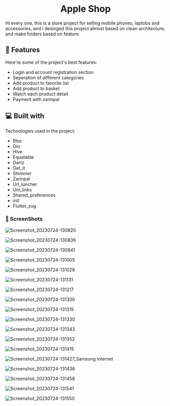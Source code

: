 <h1 align="center" id="title">Apple Shop</h1>

<p id="description">Hi every one, this is a store project for selling mobile phones, laptobs and accessories, and i desinged this project almost based on clean architecture, and make folders based on feature</p>

 
<h2>🦉 Features</h2>

Here're some of the project's best features:

*   Login and account registration section
*   Seperation of different categories
*   Add product to favorite list
*   Add product to basket
*   Watch each product detail
*   Payment with zarinpal

  
<h2>💻 Built with</h2>

Technologies used in the project:

*   Bloc
*   Dio
*   Hive
*   Equatable
*   Dartz
*   Get_it
*   Shimmer
*   Zarinpal
*   Url_luncher
*   Uni_links
*   Shared_preferences
*   intl
*   Flutter_svg

<h3>🦖 ScreenShots</h3> 

![Screenshot_20230724-130820](https://github.com/poyaaghajani/Apple-Shop/assets/107408431/4e4a14af-2021-413a-963e-13c6f03b17bf)



![Screenshot_20230724-130836](https://github.com/poyaaghajani/Apple-Shop/assets/107408431/81ca6317-1c56-4c6b-bc34-bd9e8719bf44)



![Screenshot_20230724-130841](https://github.com/poyaaghajani/Apple-Shop/assets/107408431/eac0297c-f15b-4a54-a578-d4e587b56cfb)



![Screenshot_20230724-131005](https://github.com/poyaaghajani/Apple-Shop/assets/107408431/6b04c09c-3b0e-4b4e-9b79-8383989126bc)



![Screenshot_20230724-131028](https://github.com/poyaaghajani/Apple-Shop/assets/107408431/5032015c-f795-48d3-8aca-854a1162976d)



![Screenshot_20230724-131131](https://github.com/poyaaghajani/Apple-Shop/assets/107408431/d8b6bb13-348c-47b1-981a-c78245c5428a)



![Screenshot_20230724-131217](https://github.com/poyaaghajani/Apple-Shop/assets/107408431/fb62e03e-71e9-41a8-8154-91ee878d818e)



![Screenshot_20230724-131300](https://github.com/poyaaghajani/Apple-Shop/assets/107408431/64e28e7f-9d3b-4f54-a9fb-ea907860432e)



![Screenshot_20230724-131315](https://github.com/poyaaghajani/Apple-Shop/assets/107408431/418e9536-2da1-4a98-80d3-6544f6d4973f)



![Screenshot_20230724-131330](https://github.com/poyaaghajani/Apple-Shop/assets/107408431/f718ede9-eea8-4203-be87-5ba003ff6f61)



![Screenshot_20230724-131343](https://github.com/poyaaghajani/Apple-Shop/assets/107408431/c0eba70e-b4b8-44c7-90d5-ff8a768d8dac)



![Screenshot_20230724-131352](https://github.com/poyaaghajani/Apple-Shop/assets/107408431/d0336ab3-3ca2-4ae4-a7d9-6d9a3b81854d)



![Screenshot_20230724-131415](https://github.com/poyaaghajani/Apple-Shop/assets/107408431/4f01c4ab-b651-411b-a2db-5ccd5eb90292)



![Screenshot_20230724-131427_Samsung Internet](https://github.com/poyaaghajani/Apple-Shop/assets/107408431/00640dea-2046-48ec-baa7-86f061180c48)



![Screenshot_20230724-131436](https://github.com/poyaaghajani/Apple-Shop/assets/107408431/84217520-7f8f-42a0-bc76-bc24174b29b7)



![Screenshot_20230724-131458](https://github.com/poyaaghajani/Apple-Shop/assets/107408431/712a8d1c-b966-40e6-8b71-885793ddca49)



![Screenshot_20230724-131541](https://github.com/poyaaghajani/Apple-Shop/assets/107408431/872aea6a-a76b-4762-9bfe-bd82d322ac5d)



![Screenshot_20230724-131550](https://github.com/poyaaghajani/Apple-Shop/assets/107408431/ad10423a-ada6-4a25-a07f-eb1eaf7bfb56)

